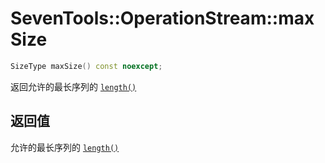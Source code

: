 # SevenTools::OperationStream::maxSize

```cpp
SizeType maxSize() const noexcept;
```

返回允许的最长序列的 [`length()`](length.md)

## 返回值

允许的最长序列的 [`length()`](length.md)